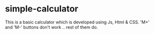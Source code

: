 # simple-calculator
This is a basic calculator which is developed using Js, Html & CSS.
'M+' and 'M-' buttons don't work .. rest of them do.
